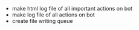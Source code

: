 * make html log file of all important actions on bot
* make log file of all actions on bot
* create file writing queue